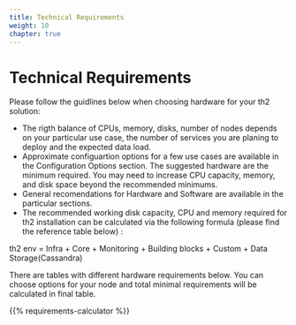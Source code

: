 ```yaml
---
title: Technical Requirements
weight: 10
chapter: true
---
```


# Technical Requirements

Please follow the guidlines below when choosing hardware for your th2 solution:
- The rigth balance of CPUs, memory, disks, number of nodes depends on your particular use case, the number of services you are planing to deploy and the expected data load.
- Approximate configuartion options for a few use cases are available in the Configuration Options section. The suggested hardware are the minimum required. You may need to increase CPU capacity, memory, and disk space beyond the recommended minimums.
- General recomendations for Hardware and Software are available in the particular sections.
- The recommended working disk capacity, CPU and memory required for th2 installation can be calculated via the following formula (please find the reference table below) :

th2 env = Infra + Core + Monitoring + Building blocks + Custom + Data Storage(Cassandra)

There are tables with different hardware requirements below. You can choose options for your node
and total minimal requirements will be calculated in final table.

{{% requirements-calculator %}}
